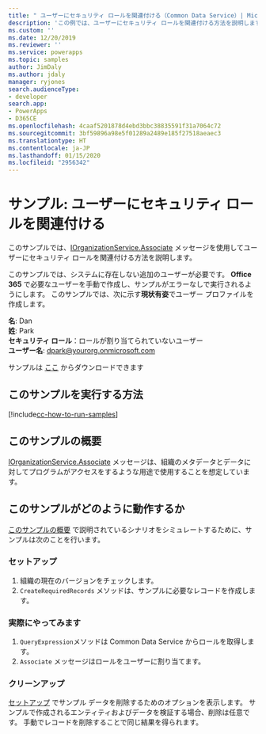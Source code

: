 ```yaml
---
title: " ユーザーにセキュリティ ロールを関連付ける（Common Data Service）| Microsoft Docs"
description: 'この例では、ユーザーにセキュリティ ロールを関連付ける方法を説明します '
ms.custom: ''
ms.date: 12/20/2019
ms.reviewer: ''
ms.service: powerapps
ms.topic: samples
author: JimDaly
ms.author: jdaly
manager: ryjones
search.audienceType:
- developer
search.app:
- PowerApps
- D365CE
ms.openlocfilehash: 4caaf5201878d4ebd3bbc38835591f31a7064c72
ms.sourcegitcommit: 3bf59896a98e5f01289a2489e185f27518aeaec3
ms.translationtype: HT
ms.contentlocale: ja-JP
ms.lasthandoff: 01/15/2020
ms.locfileid: "2956342"
---
```

# <a name="sample-associate-security-role-to-a-user"></a>サンプル: ユーザーにセキュリティ ロールを関連付ける

このサンプルでは、[IOrganizationService.Associate](https://docs.microsoft.com/dotnet/api/microsoft.xrm.sdk.iorganizationservice?view=dynamics-general-ce-9) メッセージを使用してユーザーにセキュリティ ロールを関連付ける方法を説明します。 

このサンプルでは、システムに存在しない追加のユーザーが必要です。 **Office 365** で必要なユーザーを手動で作成し、サンプルがエラーなしで実行されるようにします。 このサンプルでは、次に示す**現状有姿**でユーザー プロファイルを作成します。 

**名**: Dan<br/>
**姓**: Park<br/>
**セキュリティ ロール**：ロールが割り当てられていないユーザー<br/>
**ユーザー名**: dpark@yourorg.onmicrosoft.com<br/>

サンプルは [ここ](https://github.com/microsoft/PowerApps-Samples/tree/master/cds/orgsvc/C%23/AssociateSecurityRoleToUser) からダウンロードできます

## <a name="how-to-run-this-sample"></a>このサンプルを実行する方法

[!include[cc-how-to-run-samples](../../includes/cc-how-to-run-samples.md)]

## <a name="what-this-sample-does"></a>このサンプルの概要

[IOrganizationService.Associate](https://docs.microsoft.com/dotnet/api/microsoft.xrm.sdk.iorganizationservice?view=dynamics-general-ce-9) メッセージは、組織のメタデータとデータに対してプログラムがアクセスをするような用途で使用することを想定しています。

## <a name="how-this-sample-works"></a>このサンプルがどのように動作するか

[このサンプルの概要](#what-this-sample-does) で説明されているシナリオをシミュレートするために、サンプルは次のことを行います。

### <a name="setup"></a>セットアップ

1. 組織の現在のバージョンをチェックします。
2. `CreateRequiredRecords` メソッドは、サンプルに必要なレコードを作成します。

### <a name="demonstrate"></a>実際にやってみます

1. `QueryExpression`メソッドは Common Data Service からロールを取得します。
2. `Associate` メッセージはロールをユーザーに割り当てます。

### <a name="clean-up"></a>クリーンアップ

[セットアップ](#setup) でサンプル データを削除するためのオプションを表示します。 サンプルで作成されるエンティティおよびデータを検証する場合、削除は任意です。 手動でレコードを削除することで同じ結果を得られます。
